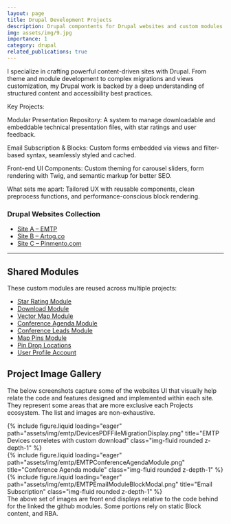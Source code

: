 ```yaml
---
layout: page
title: Drupal Development Projects
description: Drupal compontents for Drupal websites and custom modules that span the versions from 8.7 through to 11 modules / theme components and integrations.Below are the projects and notable contributions.
img: assets/img/9.jpg
importance: 1
category: drupal
related_publications: true
---
```


I specialize in crafting powerful content-driven sites with Drupal. From theme and module development to complex migrations and views customization, my Drupal work is backed by a deep understanding of structured content and accessibility best practices.

Key Projects:

Modular Presentation Repository: A system to manage downloadable and embeddable technical presentation files, with star ratings and user feedback.

Email Subscription & Blocks: Custom forms embedded via views and filter-based syntax, seamlessly styled and cached.

Front-end UI Components: Custom theming for carousel sliders, form rendering with Twig, and semantic markup for better SEO.

What sets me apart: Tailored UX with reusable components, clean preprocess functions, and performance-conscious block rendering.


### Drupal Websites Collection

- [Site A – EMTP ](emtp)
- [Site B – Artog.co](artog-co)
- [Site C – Pinmento.com](pinmento)

---

## Shared Modules

These custom modules are reused across multiple projects:

- [Star Rating Module](https://github.com/cryshansen/drupal_ratings)
- [Download Module](https://github.com/cryshansen/custom_download)
- [Vector Map Module](https://github.com/cryshansen/custom_vectormap)
- [Conference Agenda Module](https://github.com/cryshansen/conference_agenda)
- [Conference Leads Module](https://github.com/cryshansen/conference_leads)
- [Map Pins Module](https://github.com/cryshansen/map_pins)
- [Pin Drop Locations ](https://github.com/cryshansen/pin_drop_location)
- [User Profile Account ](https://github.com/cryshansen/user_profile_account)

## Project Image Gallery
The below screenshots capture some of the websites UI  that visually help relate the code  and features designed and implemented within each site. 
They represent some areas that are more exclusive each Projects ecosystem. The list and images are non-exhaustive. 

<div class="row">
    <div class="col-sm mt-3 mt-md-0">
        {% include figure.liquid loading="eager" path="assets/img/emtp/DevicesPDFFileMigrationDisplay.png" title="EMTP Devices correletes with custom download" class="img-fluid rounded z-depth-1" %}
    </div>
    <div class="col-sm mt-3 mt-md-0">
        {% include figure.liquid loading="eager" path="assets/img/emtp/EMTPConferenceAgendaModule.png" title="Conference Agenda module" class="img-fluid rounded z-depth-1" %}
    </div>
    <div class="col-sm mt-3 mt-md-0">
        {% include figure.liquid loading="eager" path="assets/img/emtp/EMTPEmailModuleBlockModal.png" title="Email Subscription" class="img-fluid rounded z-depth-1" %}
    </div>
</div>
<div class="caption">
    The above set of images are front end displays relative to the code behind for the linked the github modules. Some portions rely on static Block content, and RBA.
</div>